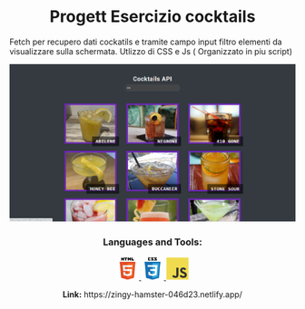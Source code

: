 <h1 align="center">Progett Esercizio cocktails</h1>
<p>Fetch per recupero dati cockatils e tramite campo input filtro elementi da visualizzare sulla schermata. Utlizzo di CSS e Js ( Organizzato in piu script)</p>
<img src="https://github.com/jacopoallori/Esercizio-Cocktail/blob/master/CocktailsAPIImg.png" alt="Img HomePage Cocktails">
<div align="center">
<h3>Languages and Tools:</h3>
<p>
  <a href="https://www.w3.org/html/" target="_blank" rel="noreferrer"> 
    <img src="https://raw.githubusercontent.com/devicons/devicon/master/icons/html5/html5-original-wordmark.svg" alt="html5" width="40" height="40"/> 
  </a> 
  <a href="https://www.w3schools.com/css/" target="_blank" rel="noreferrer"> 
    <img src="https://raw.githubusercontent.com/devicons/devicon/master/icons/css3/css3-original-wordmark.svg" alt="css3" width="40" height="40"/> 
  </a>
  <a href="https://developer.mozilla.org/en-US/docs/Web/JavaScript" target="_blank" rel="noreferrer"> 
    <img src="https://raw.githubusercontent.com/devicons/devicon/master/icons/javascript/javascript-original.svg" alt="javascript" width="40" height="40"/> 
  </a>
</p>
</div>
<p align="center"><b>Link:</b> https://zingy-hamster-046d23.netlify.app/</p>

